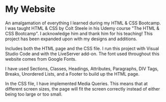# My Website

An amalgamation of everything I learned during my HTML & CSS Bootcamp. I was taught HTML & CSS by Colt Steele in his Udemy course "The HTML & CSS Bootcamp". I acknowledge him and thank him for his teaching! This project has been expanded upon with my designs and additions.

Includes both the HTML page and the CSS file. I run this project with Visual Studio Code and with the LiveServer add-on. The font used throughout this website comes from Google Fonts.

I have used Sections, Classes, Headings, Attributes, Paragraphs, DIV Tags, Breaks, Unordered Lists, and a Footer to build up the HTML page.

In the CSS file, I have implemented Media Queries. This means that at different screen sizes, the page will fit the screen correctly instead of either being too large or too small.
